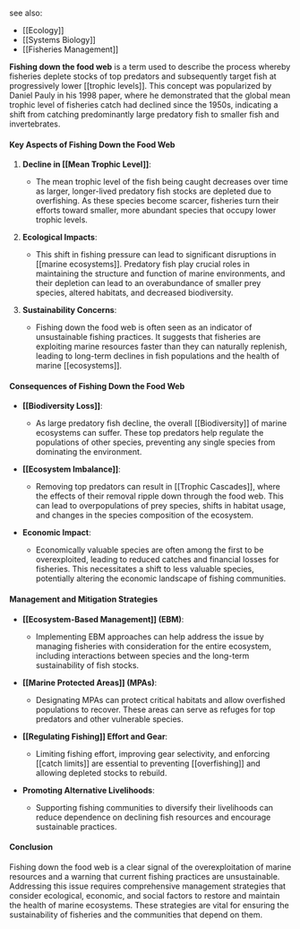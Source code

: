 see also:
- [[Ecology]]
- [[Systems Biology]]
- [[Fisheries Management]]

**Fishing down the food web** is a term used to describe the process whereby fisheries deplete stocks of top predators and subsequently target fish at progressively lower [[trophic levels]]. This concept was popularized by Daniel Pauly in his 1998 paper, where he demonstrated that the global mean trophic level of fisheries catch had declined since the 1950s, indicating a shift from catching predominantly large predatory fish to smaller fish and invertebrates.

#### Key Aspects of Fishing Down the Food Web

1. **Decline in [[Mean Trophic Level]]**:
   - The mean trophic level of the fish being caught decreases over time as larger, longer-lived predatory fish stocks are depleted due to overfishing. As these species become scarcer, fisheries turn their efforts toward smaller, more abundant species that occupy lower trophic levels.

2. **Ecological Impacts**:
   - This shift in fishing pressure can lead to significant disruptions in [[marine ecosystems]]. Predatory fish play crucial roles in maintaining the structure and function of marine environments, and their depletion can lead to an overabundance of smaller prey species, altered habitats, and decreased biodiversity.

3. **Sustainability Concerns**:
   - Fishing down the food web is often seen as an indicator of unsustainable fishing practices. It suggests that fisheries are exploiting marine resources faster than they can naturally replenish, leading to long-term declines in fish populations and the health of marine [[ecosystems]].

#### Consequences of Fishing Down the Food Web

- **[[Biodiversity Loss]]**:
  - As large predatory fish decline, the overall [[Biodiversity]] of marine ecosystems can suffer. These top predators help regulate the populations of other species, preventing any single species from dominating the environment.

- **[[Ecosystem Imbalance]]**:
  - Removing top predators can result in [[Trophic Cascades]], where the effects of their removal ripple down through the food web. This can lead to overpopulations of prey species, shifts in habitat usage, and changes in the species composition of the ecosystem.

- **Economic Impact**:
  - Economically valuable species are often among the first to be overexploited, leading to reduced catches and financial losses for fisheries. This necessitates a shift to less valuable species, potentially altering the economic landscape of fishing communities.

#### Management and Mitigation Strategies

- **[[Ecosystem-Based Management]] (EBM)**:
  - Implementing EBM approaches can help address the issue by managing fisheries with consideration for the entire ecosystem, including interactions between species and the long-term sustainability of fish stocks.

- **[[Marine Protected Areas]] (MPAs)**:
  - Designating MPAs can protect critical habitats and allow overfished populations to recover. These areas can serve as refuges for top predators and other vulnerable species.

- **[[Regulating Fishing]] Effort and Gear**:
  - Limiting fishing effort, improving gear selectivity, and enforcing [[catch limits]] are essential to preventing [[overfishing]] and allowing depleted stocks to rebuild.

- **Promoting Alternative Livelihoods**:
  - Supporting fishing communities to diversify their livelihoods can reduce dependence on declining fish resources and encourage sustainable practices.

#### Conclusion

Fishing down the food web is a clear signal of the overexploitation of marine resources and a warning that current fishing practices are unsustainable. Addressing this issue requires comprehensive management strategies that consider ecological, economic, and social factors to restore and maintain the health of marine ecosystems. These strategies are vital for ensuring the sustainability of fisheries and the communities that depend on them.